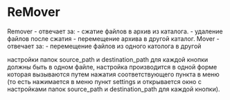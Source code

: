 # ReMover
Remover - отвечает за:
    - сжатие файлов в архив из каталога. 
    - удаление файлов после сжатия 
    - перемещение архива в другой каталог.
Mover - отвечает за: 
    - перемещение файлов из одного католога в другой

настройки папок source_path и destination_path для каждой кнопки должны быть в одном файле, 
настройка производится в одной форме которая вызываются путем нажатия соответствующего пункта в меню (то есть нажимается в меню пункт  settings и открывается окно с настройками папок source_path и destination_path для каждой кнопки).
